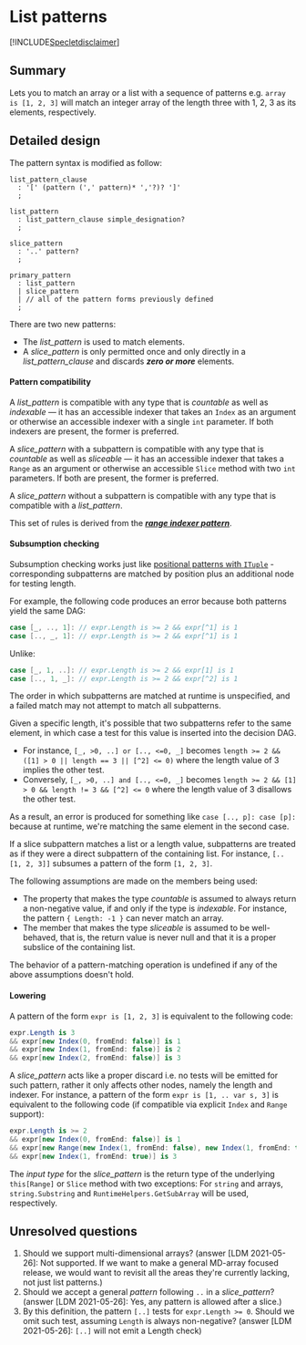 # List patterns

[!INCLUDE[Specletdisclaimer](~/docs/csharp/includes/speclet-disclaimer.md.md)]

## Summary

Lets you to match an array or a list with a sequence of patterns e.g. `array is [1, 2, 3]` will match an integer array of the length three with 1, 2, 3 as its elements, respectively.

## Detailed design

The pattern syntax is modified as follow:

```antlr
list_pattern_clause
  : '[' (pattern (',' pattern)* ','?)? ']'
  ;

list_pattern
  : list_pattern_clause simple_designation?
  ;

slice_pattern
  : '..' pattern?
  ;

primary_pattern
  : list_pattern
  | slice_pattern
  | // all of the pattern forms previously defined
  ;
```
There are two new patterns:

- The *list_pattern* is used to match elements.
- A *slice_pattern* is only permitted once and only directly in a *list_pattern_clause* and discards _**zero or more**_ elements.

#### Pattern compatibility

A *list_pattern* is compatible with any type that is *countable* as well as *indexable* — it has an accessible indexer that takes an `Index` as an argument or otherwise an accessible indexer with a single `int` parameter. If both indexers are present, the former is preferred.  

A *slice_pattern* with a subpattern is compatible with any type that is *countable* as well as *sliceable* — it has an accessible indexer that takes a `Range` as an argument or otherwise an accessible `Slice` method with two `int` parameters. If both are present, the former is preferred.

A *slice_pattern* without a subpattern is compatible with any type that is compatible with a *list_pattern*.

This set of rules is derived from the [***range indexer pattern***](https://github.com/dotnet/csharplang/blob/master/proposals/csharp-8.0/ranges.md#implicit-index-support).

#### Subsumption checking

Subsumption checking works just like [positional patterns with `ITuple`](https://github.com/dotnet/csharplang/blob/main/proposals/csharp-8.0/patterns.md#positional-pattern) - corresponding subpatterns are matched by position plus an additional node for testing length.

For example, the following code produces an error because both patterns yield the same DAG:

```cs
case [_, .., 1]: // expr.Length is >= 2 && expr[^1] is 1
case [.., _, 1]: // expr.Length is >= 2 && expr[^1] is 1
```
Unlike:
```cs
case [_, 1, ..]: // expr.Length is >= 2 && expr[1] is 1
case [.., 1, _]: // expr.Length is >= 2 && expr[^2] is 1
```

The order in which subpatterns are matched at runtime is unspecified, and a failed match may not attempt to match all subpatterns.

Given a specific length, it's possible that two subpatterns refer to the same element, in which case a test for this value is inserted into the decision DAG.

- For instance, `[_, >0, ..] or [.., <=0, _]` becomes `length >= 2 && ([1] > 0 || length == 3 || [^2] <= 0)` where the length value of 3 implies the other test.
- Conversely, `[_, >0, ..] and [.., <=0, _]` becomes `length >= 2 && [1] > 0 && length != 3 && [^2] <= 0` where the length value of 3 disallows the other test.

As a result, an error is produced for something like `case [.., p]: case [p]:` because at runtime, we're matching the same element in the second case.

If a slice subpattern matches a list or a length value, subpatterns are treated as if they were a direct subpattern of the containing list. For instance, `[..[1, 2, 3]]` subsumes a pattern of the form `[1, 2, 3]`.

The following assumptions are made on the members being used:

- The property that makes the type *countable* is assumed to always return a non-negative value, if and only if the type is *indexable*. For instance, the pattern `{ Length: -1 }` can never match an array.
- The member that makes the type *sliceable* is assumed to be well-behaved, that is, the return value is never null and that it is a proper subslice of the containing list. 

The behavior of a pattern-matching operation is undefined if any of the above assumptions doesn't hold.

#### Lowering

A pattern of the form `expr is [1, 2, 3]` is equivalent to the following code:
```cs
expr.Length is 3
&& expr[new Index(0, fromEnd: false)] is 1
&& expr[new Index(1, fromEnd: false)] is 2
&& expr[new Index(2, fromEnd: false)] is 3
```
A *slice_pattern* acts like a proper discard i.e. no tests will be emitted for such pattern, rather it only affects other nodes, namely the length and indexer. For instance, a pattern of the form `expr is [1, .. var s, 3]`  is equivalent to the following code (if compatible via explicit `Index` and `Range` support):
```cs
expr.Length is >= 2
&& expr[new Index(0, fromEnd: false)] is 1
&& expr[new Range(new Index(1, fromEnd: false), new Index(1, fromEnd: true))] is var s
&& expr[new Index(1, fromEnd: true)] is 3
```
The *input type* for the *slice_pattern* is the return type of the underlying `this[Range]` or `Slice` method with two exceptions: For `string` and arrays, `string.Substring` and `RuntimeHelpers.GetSubArray` will be used, respectively.

## Unresolved questions

1. Should we support multi-dimensional arrays? (answer [LDM 2021-05-26]: Not supported. If we want to make a general MD-array focused release, we would want to revisit all the areas they're currently lacking, not just list patterns.)
2. Should we accept a general *pattern* following `..` in a *slice_pattern*? (answer [LDM 2021-05-26]: Yes, any pattern is allowed after a slice.)
3. By this definition, the pattern `[..]` tests for `expr.Length >= 0`. Should we omit such test, assuming `Length` is always non-negative? (answer [LDM 2021-05-26]: `[..]` will not emit a Length check)

